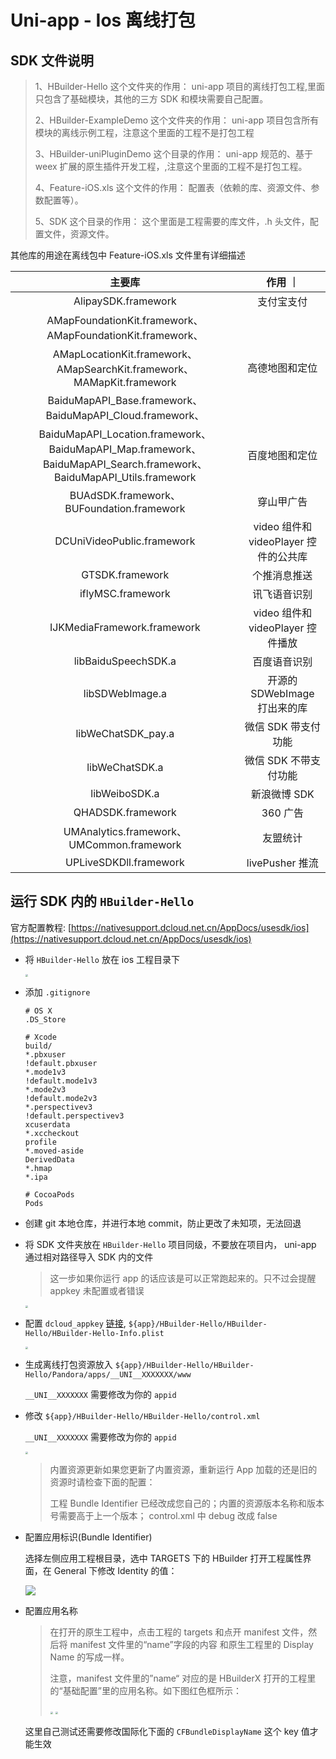 # Uni-app - Ios 离线打包

## SDK 文件说明

> 1、HBuilder-Hello 这个文件夹的作用： uni-app 项目的离线打包工程,里面只包含了基础模块，其他的三方 SDK 和模块需要自己配置。
>
> 2、HBuilder-ExampleDemo 这个文件夹的作用： uni-app 项目包含所有模块的离线示例工程，注意这个里面的工程不是打包工程
>
> 3、HBuilder-uniPluginDemo 这个目录的作用： uni-app 规范的、基于 weex 扩展的原生插件开发工程，,注意这个里面的工程不是打包工程。
>
> 4、Feature-iOS.xls 这个文件的作用： 配置表（依赖的库、资源文件、参数配置等）。
>
> 5、SDK 这个目录的作用： 这个里面是工程需要的库文件，.h 头文件，配置文件，资源文件。

其他库的用途在离线包中 Feature-iOS.xls 文件里有详细描述

| 主要库 | 作用 ｜ |
| :-: | :-: |
| AlipaySDK.framework | 支付宝支付 |
| AMapFoundationKit.framework、AMapFoundationKit.framework、 |  |
| AMapLocationKit.framework、AMapSearchKit.framework、MAMapKit.framework | 高德地图和定位 |
| BaiduMapAPI_Base.framework、BaiduMapAPI_Cloud.framework、 |  |
| BaiduMapAPI_Location.framework、BaiduMapAPI_Map.framework、BaiduMapAPI_Search.framework、BaiduMapAPI_Utils.framework | 百度地图和定位 |
| BUAdSDK.framework、BUFoundation.framework | 穿山甲广告 |
| DCUniVideoPublic.framework | video 组件和 videoPlayer 控件的公共库 |
| GTSDK.framework | 个推消息推送 |
| iflyMSC.framework | 讯飞语音识别 |
| IJKMediaFramework.framework | video 组件和 videoPlayer 控件播放 |
| libBaiduSpeechSDK.a | 百度语音识别 |
| libSDWebImage.a | 开源的 SDWebImage 打出来的库 |
| libWeChatSDK_pay.a | 微信 SDK 带支付功能 |
| libWeChatSDK.a | 微信 SDK 不带支付功能 |
| libWeiboSDK.a | 新浪微博 SDK |
| QHADSDK.framework | 360 广告 |
| UMAnalytics.framework、UMCommon.framework | 友盟统计 |
| UPLiveSDKDll.framework | livePusher 推流 |

## 运行 SDK 内的 `HBuilder-Hello`

官方配置教程: [https://nativesupport.dcloud.net.cn/AppDocs/usesdk/ios](https://nativesupport.dcloud.net.cn/AppDocs/usesdk/ios)

- 将 `HBuilder-Hello` 放在 ios 工程目录下

  <img src="https://static.yoouu.cn/static/imgs/doc/front-end/uni-app/uni-app-ios-project-list.webp" style="zoom:25%;" />

- 添加 `.gitignore`

  ```shell
  # OS X
  .DS_Store

  # Xcode
  build/
  *.pbxuser
  !default.pbxuser
  *.mode1v3
  !default.mode1v3
  *.mode2v3
  !default.mode2v3
  *.perspectivev3
  !default.perspectivev3
  xcuserdata
  *.xccheckout
  profile
  *.moved-aside
  DerivedData
  *.hmap
  *.ipa

  # CocoaPods
  Pods
  ```

- 创建 git 本地仓库，并进行本地 commit，防止更改了未知项，无法回退

- 将 SDK 文件夹放在 `HBuilder-Hello` 项目同级，不要放在项目内， uni-app 通过相对路径导入 SDK 内的文件

  > 这一步如果你运行 app 的话应该是可以正常跑起来的。只不过会提醒 appkey 未配置或者错误

  <img src="https://static.yoouu.cn/static/imgs/doc/front-end/uni-app/uni-app-ios-project-frist-run.webp" style="zoom:25%;" />

- 配置 `dcloud_appkey` [链接](https://nativesupport.dcloud.net.cn/AppDocs/usesdk/appkey), `${app}/HBuilder-Hello/HBuilder-Hello/HBuilder-Hello-Info.plist`

  <img src="https://static.yoouu.cn/static/imgs/doc/front-end/uni-app/uni-app-ios-project-dcloud_appkey.webp" style="zoom:25%;" />

- 生成离线打包资源放入 `${app}/HBuilder-Hello/HBuilder-Hello/Pandora/apps/__UNI__XXXXXXX/www`

  `__UNI__XXXXXXX` 需要修改为你的 `appid`

- 修改 `${app}/HBuilder-Hello/HBuilder-Hello/control.xml`

  `__UNI__XXXXXXX` 需要修改为你的 `appid`

  <img src="https://static.yoouu.cn/static/imgs/doc/front-end/uni-app/uni-app-ios-project-control-xml.webp" style="zoom: 25%;" />

  > 内置资源更新如果您更新了内置资源，重新运行 App 加载的还是旧的资源时请检查下面的配置：
  >
  > 工程 Bundle Identifier 已经改成您自己的；内置的资源版本名称和版本号需要高于上一个版本； control.xml 中 debug 改成 false

- 配置应用标识(Bundle Identifier)

  选择左侧应用工程根目录，选中 TARGETS 下的 HBuilder 打开工程属性界面，在 General 下修改 Identity 的值：

  ![](https://static.yoouu.cn/static/imgs/doc/front-end/uni-app/uni-app-ios-project-boundle-id.webp)

- 配置应用名称

  > 在打开的原生工程中，点击工程的 targets 和点开 manifest 文件，然后将 manifest 文件里的“name”字段的内容 和原生工程里的 Display Name 的写成一样。
  >
  > 注意，manifest 文件里的”name“ 对应的是 HBuilderX 打开的工程里的“基础配置”里的应用名称。如下图红色框所示：
  >
  > <img src="https://static.yoouu.cn/static/imgs/doc/front-end/uni-app/uni-app-ios-project-name.webp" style="zoom:25%;" />
  >
  > <img src="https://static.yoouu.cn/static/imgs/doc/front-end/uni-app/uni-app-ios-project-name2.webp" style="zoom:25%;" />

  这里自己测试还需要修改国际化下面的 `CFBundleDisplayName` 这个 key 值才能生效
